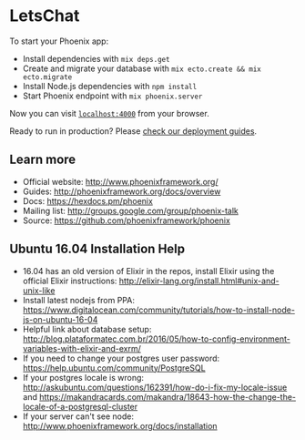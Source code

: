 # LetsChat

To start your Phoenix app:

  * Install dependencies with `mix deps.get`
  * Create and migrate your database with `mix ecto.create && mix ecto.migrate`
  * Install Node.js dependencies with `npm install`
  * Start Phoenix endpoint with `mix phoenix.server`

Now you can visit [`localhost:4000`](http://localhost:4000) from your browser.

Ready to run in production? Please [check our deployment guides](http://www.phoenixframework.org/docs/deployment).

## Learn more

  * Official website: http://www.phoenixframework.org/
  * Guides: http://phoenixframework.org/docs/overview
  * Docs: https://hexdocs.pm/phoenix
  * Mailing list: http://groups.google.com/group/phoenix-talk
  * Source: https://github.com/phoenixframework/phoenix

## Ubuntu 16.04 Installation Help

  * 16.04 has an old version of Elixir in the repos, install Elixir using the official Elixir instructions: http://elixir-lang.org/install.html#unix-and-unix-like
  * Install latest nodejs from PPA: https://www.digitalocean.com/community/tutorials/how-to-install-node-js-on-ubuntu-16-04
  * Helpful link about database setup: http://blog.plataformatec.com.br/2016/05/how-to-config-environment-variables-with-elixir-and-exrm/
  * If you need to change your postgres user password: https://help.ubuntu.com/community/PostgreSQL
  * If your postgres locale is wrong: http://askubuntu.com/questions/162391/how-do-i-fix-my-locale-issue and https://makandracards.com/makandra/18643-how-the-change-the-locale-of-a-postgresql-cluster
  * If your server can't see node: http://www.phoenixframework.org/docs/installation
